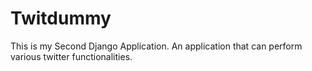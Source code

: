 # Twitdummy

This is my Second Django Application. An application that can perform various twitter functionalities.
